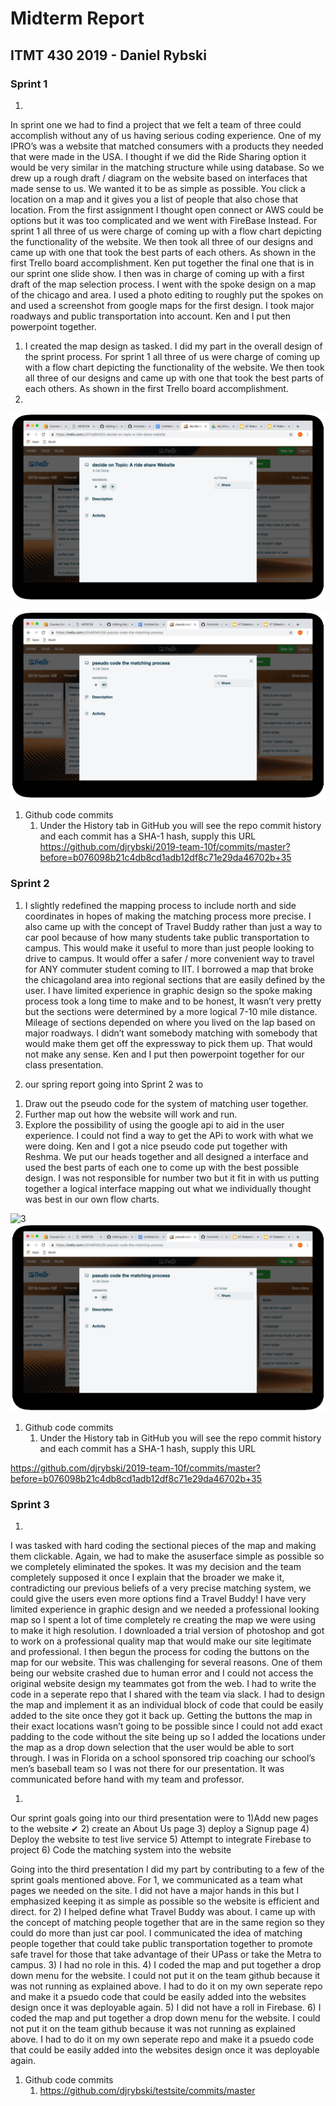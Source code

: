 # Midterm Report

## ITMT 430 2019 - Daniel Rybski

### Sprint 1


1. 
In sprint one we had to find a project that we felt a team of three could accomplish without any of us having serious coding experience. One of my IPRO’s was a website that matched consumers with a products they needed that were made in the USA. I thought if we did the Ride Sharing option it would be very similar in the matching structure while using database. So we drew up a rough draft / diagram on the website based on interfaces that made sense to us. We wanted it to be as simple as possible. You click a location on a map and it gives you a list of people that also chose that location. From the first assignment I thought open connect or AWS could be options but it was too complicated and we went with FireBase Instead. For sprint 1 all three of us were charge of coming up with a flow chart depicting the functionality of the website. We then took all three of our designs and came up with one that took the best parts of each others. As shown in the first Trello board accomplishment. Ken put together the final one that is in our sprint one slide show. I then was in charge of coming up with a first draft of the map selection process. I went with the spoke design on a map of the chicago and area. I used a photo editing to roughly put the spokes on and used a screenshot from google maps for the first design. I took major roadways and public transportation into account. Ken and I put then powerpoint together.

1. I created the map design as tasked. I did my part in the overall design of the sprint process. For sprint 1 all three of us were charge of coming up with a flow chart depicting the functionality of the website. We then took all three of our designs and came up with one that took the best parts of each others. As shown in the first Trello board accomplishment.
1. 
![1](images/1.jpg "trello1")

![22](images/22.jpg "trello2")

1. Github code commits
    1) Under the History tab in GitHub you will see the repo commit history and each commit has a SHA-1 hash, supply this URL
https://github.com/djrybski/2019-team-10f/commits/master?before=b076098b21c4db8cd1adb12df8c71e29da46702b+35
### Sprint 2

1. I slightly redefined the mapping process to include north and side coordinates in hopes of making the matching process more precise. I also came up with the concept of Travel Buddy rather than just a way to car pool because of how many students take public transportation to campus. This would make it useful to more than just people looking to drive to campus. It would offer a safer / more convenient way to travel for ANY commuter student coming to IIT. I borrowed a map that broke the chicagoland area into regional sections that are easily defined by the user. I have limited experience in graphic design so the spoke making process took a long time to make and to be honest, It wasn’t very pretty but the sections were determined by a more logical 7-10 mile distance. Mileage of sections depended on where you lived on the lap based on major roadways. I didn’t want somebody matching with somebody that would make them get off the expressway to pick them up. That would not make any sense. Ken and I put then powerpoint together for our class presentation. 

1. our spring report going into Sprint 2 was to 
1) Draw out the pseudo code for the system of matching user together.
2) Further map out how the website will work and run.
3) Explore the possibility of using the google api to aid in the user experience.
I could not find a way to get the APi to work with what we were doing. Ken and I got a nice pseudo code put together with Reshma. We put our heads together and all designed a interface and used the best parts of each one to come up with the best possible design. I was not responsible for number two but it fit in with us putting together a logical interface mapping out what we individually thought was best in our own flow charts.

![3](djrybski/jhajek/itmt-430/images/3.jpg "trello3")
![22](images/22.jpg "trello4")

1. Github code commits
    1) Under the History tab in GitHub you will see the repo commit history and each commit has a SHA-1 hash, supply this URL

https://github.com/djrybski/2019-team-10f/commits/master?before=b076098b21c4db8cd1adb12df8c71e29da46702b+35

### Sprint 3

1. 
I was tasked with hard coding the sectional pieces of the map and making them clickable. Again, we had to make the  asuserface simple as possible so we completely eliminated the spokes. It was my decision and the team completely supposed it once I explain that the broader we make it, contradicting our previous beliefs of a very precise matching system, we could give the users even more options find a Travel Buddy! I have very limited experience in graphic design and we needed a professional looking map so I spent a lot of time completely re creating the map we were using to make it high resolution. I downloaded a trial version of photoshop and got to work on a professional quality map that would make our site legitimate and professional. I then begun the process for coding the buttons on the map for our website. This was challenging for several reasons. One of them being our website crashed due to human error and I could not access the original website design my teammates got from the web. I had to write the code in a seperate repo that I shared with the team via slack. I had to design the map and implement it as an individual block of code that could be easily added to the site once they got it back up. Getting the buttons the map in their exact locations wasn’t going to be possible since I could not add exact padding to the code without the site being up so I added the locations under the map as a drop down selection that the user would be able to sort through. I was in Florida on a school sponsored trip coaching our school’s men’s baseball team so I was not there for our presentation. It was communicated before hand with my team and professor. 

1. 
Our sprint goals going into our third presentation were to
1)Add new pages to the website ✔
2) create an About Us page
3) deploy a Signup page 
4) Deploy the website to test live service 
5) Attempt to integrate Firebase to project 
6) Code the matching system into the website

Going into the third presentation I did my part by contributing to a few of the sprint goals mentioned above. For 1, we communicated as a team what pages we needed on the site. I did not have a major hands in this but I emphasized keeping it as simple as possible so the website is efficient and direct. 
for 2) I helped define what Travel Buddy was about. I came up with the concept of matching people together that are in the same region so they could do more than just car pool. I communicated the idea of matching people together that could take public transportation together to promote safe travel for those that take advantage of their UPass or take the Metra to campus. 
3) I had no role in this.
4) I coded the map and put together a drop down menu for the website. I could not put it on the team github because it was not running as explained above. I had to do it on my own seperate repo and make it a psuedo code that could be easily added into the websites design once it was deployable again. 
5) I did not have a roll in Firebase.
6)  I coded the map and put together a drop down menu for the website. I could not put it on the team github because it was not running as explained above. I had to do it on my own seperate repo and make it a psuedo code that could be easily added into the websites design once it was deployable again. 

1. Github code commits
    1) https://github.com/djrybski/testsite/commits/master
